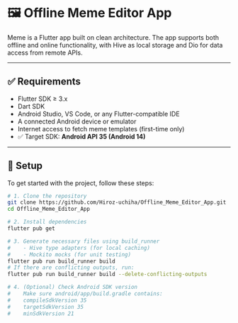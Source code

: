 # 🖼️ Offline Meme Editor App

Meme is a Flutter app built on clean architecture. The app supports both offline and online functionality, with Hive as local storage and Dio for data access from remote APIs.

---

## ✅ Requirements

- Flutter SDK ≥ 3.x
- Dart SDK
- Android Studio, VS Code, or any Flutter-compatible IDE
- A connected Android device or emulator
- Internet access to fetch meme templates (first-time only)
- ✅ Target SDK: **Android API 35 (Android 14)**

---

## 🔧 Setup

To get started with the project, follow these steps:

```bash
# 1. Clone the repository
git clone https://github.com/Hiroz-uchiha/Offline_Meme_Editor_App.git
cd Offline_Meme_Editor_App

# 2. Install dependencies
flutter pub get

# 3. Generate necessary files using build_runner
#    - Hive type adapters (for local caching)
#    - Mockito mocks (for unit testing)
flutter pub run build_runner build
# If there are conflicting outputs, run:
flutter pub run build_runner build --delete-conflicting-outputs

# 4. (Optional) Check Android SDK version
#    Make sure android/app/build.gradle contains:
#    compileSdkVersion 35
#    targetSdkVersion 35
#    minSdkVersion 21
